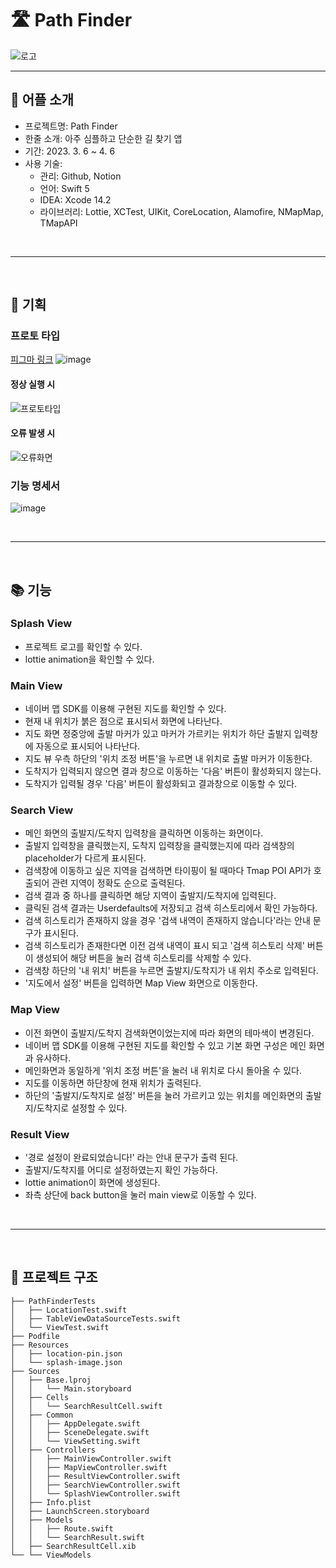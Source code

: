 # 🛣 Path Finder
![로고](https://user-images.githubusercontent.com/95426849/223027980-1d0f8ffb-72cf-4b2c-89c0-3da9dbdc9a69.png)

---
## 📱 어플 소개

+ 프로젝트명: Path Finder
+ 한줄 소개: 아주 심플하고 단순한 길 찾기 앱
+ 기간: 2023. 3. 6 ~ 4. 6
+ 사용 기술:
  + 관리: Github, Notion
  + 언어: Swift 5
  + IDEA: Xcode 14.2
  + 라이브러리: Lottie, XCTest, UIKit, CoreLocation, Alamofire, NMapMap, TMapAPI

</br>

---

</br>

## 💎 기획
### 프로토 타입
[피그마 링크](https://www.figma.com/file/ciWBy5tSR6hnjq8KxuyfHK/PathFinder?node-id=0%3A1&t=rF9eltUmoHpXZHb1-1)
![image](https://user-images.githubusercontent.com/95426849/223025032-f0de09fa-7d1c-4f5a-89a9-e2bddac3731f.png)

#### 정상 실행 시
![프로토타입](https://user-images.githubusercontent.com/95426849/223024750-f7be5d8d-ec1f-4467-8531-f7467a809fa0.gif)

#### 오류 발생 시
![오류화면](https://user-images.githubusercontent.com/95426849/223025380-d7a0ca14-08d5-485c-bc48-ec5bd37bf1ea.gif)

### 기능 명세서
![image](https://user-images.githubusercontent.com/95426849/223306525-324d66e0-373a-4777-bbaa-e68f0f2ed831.png)

</br>

---

</br>

## 📚 기능 
### Splash View
+ 프로젝트 로고를 확인할 수 있다.
+ lottie animation을 확인할 수 있다.

### Main View
+ 네이버 맵 SDK를 이용해 구현된 지도를 확인할 수 있다.
+ 현재 내 위치가 붉은 점으로 표시되서 화면에 나타난다.
+ 지도 화면 정중앙에 출발 마커가 있고 마커가 가르키는 위치가 하단 출발지 입력창에 자동으로 표시되어 나타난다.
+ 지도 뷰 우측 하단의 '위치 조정 버튼'을 누르면 내 위치로 출발 마커가 이동한다.
+ 도착지가 입력되지 않으면 결과 창으로 이동하는 '다음' 버튼이 활성화되지 않는다.
+ 도착지가 입력될 경우 '다음' 버튼이 활성화되고 결과창으로 이동할 수 있다.

### Search View
+ 메인 화면의 출발지/도착지 입력창을 클릭하면 이동하는 화면이다.
+ 출발지 입력창을 클릭했는지, 도착지 입력창을 클릭했는지에 따라 검색창의 placeholder가 다르게 표시된다.
+ 검색창에 이동하고 싶은 지역을 검색하면 타이핑이 될 때마다 Tmap POI API가 호출되어 관련 지역이 정확도 순으로 출력된다.
+ 검색 결과 중 하나를 클릭하면 해당 지역이 출발지/도착지에 입력된다.
+ 클릭된 검색 결과는 Userdefaults에 저장되고 검색 히스토리에서 확인 가능하다.
+ 검색 히스토리가 존재하지 않을 경우 '검색 내역이 존재하지 않습니다'라는 안내 문구가 표시된다.
+ 검색 히스토리가 존재한다면 이전 검색 내역이 표시 되고 '검색 히스토리 삭제' 버튼이 생성되어 해당 버튼을 눌러 검색 히스토리를 삭제할 수 있다.
+ 검색창 하단의 '내 위치' 버튼을 누르면 출발지/도착지가 내 위치 주소로 입력된다.
+ '지도에서 설정' 버튼을 입력하면 Map View 화면으로 이동한다.

### Map View
+ 이전 화면이 출발지/도착지 검색화면이었는지에 따라 화면의 테마색이 변경된다.
+ 네이버 맵 SDK를 이용해 구현된 지도를 확인할 수 있고 기본 화면 구성은 메인 화면과 유사하다.
+ 메인화면과 동일하게 '위치 조정 버튼'을 눌러 내 위치로 다시 돌아올 수 있다.
+ 지도를 이동하면 하단창에 현재 위치가 출력된다.
+ 하단의 '출발지/도착지로 설정' 버튼을 눌러 가르키고 있는 위치를 메인화면의 출발지/도착지로 설정할 수 있다.

### Result View
+ '경로 설정이 완료되었습니다!' 라는 안내 문구가 출력 된다.
+ 출발지/도착지를 어디로 설정하였는지 확인 가능하다.
+ lottie animation이 화면에 생성된다.
+ 좌측 상단에 back button을 눌러 main view로 이동할 수 있다.

</br>

---

</br>

## 🌳 프로젝트 구조
```
├── PathFinderTests
│   ├── LocationTest.swift
│   ├── TableViewDataSourceTests.swift
│   └── ViewTest.swift
├── Podfile
├── Resources
│   ├── location-pin.json
│   └── splash-image.json
├── Sources
│   ├── Base.lproj
│   │   └── Main.storyboard
│   ├── Cells
│   │   └── SearchResultCell.swift
│   ├── Common
│   │   ├── AppDelegate.swift
│   │   ├── SceneDelegate.swift
│   │   └── ViewSetting.swift
│   ├── Controllers
│   │   ├── MainViewController.swift
│   │   ├── MapViewController.swift
│   │   ├── ResultViewController.swift
│   │   ├── SearchViewController.swift
│   │   └── SplashViewController.swift
│   ├── Info.plist
│   ├── LaunchScreen.storyboard
│   ├── Models
│   │   ├── Route.swift
│   │   └── SearchResult.swift
│   ├── SearchResultCell.xib
└── └── ViewModels

```
